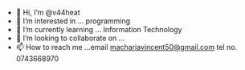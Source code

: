 - 👋 Hi, I’m @v44heat
- 👀 I’m interested in ... programming 
- 🌱 I’m currently learning ... Information Technology 
- 💞️ I’m looking to collaborate on ...
- 📫 How to reach me ...email machariavincent50@gmail.com  tel no. 0743668970

<!---
v44heat/v44heat is a ✨ special ✨ repository because its `README.md` (this file) appears on your GitHub profile.
You can click the Preview link to take a look at your changes.
--->
